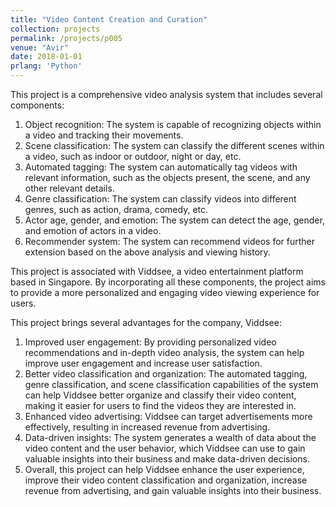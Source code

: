 ```yaml
---
title: "Video Content Creation and Curation"
collection: projects
permalink: /projects/p005
venue: "Avir"
date: 2018-01-01
prlang: 'Python'
---
```


This project is a comprehensive video analysis system that includes several components:

1. Object recognition: The system is capable of recognizing objects within a video and tracking their movements.
2. Scene classification: The system can classify the different scenes within a video, such as indoor or outdoor, night or day, etc.
3. Automated tagging: The system can automatically tag videos with relevant information, such as the objects present, the scene, and any other relevant details.
4. Genre classification: The system can classify videos into different genres, such as action, drama, comedy, etc.
5. Actor age, gender, and emotion: The system can detect the age, gender, and emotion of actors in a video.
6. Recommender system: The system can recommend videos for further extension based on the above analysis and viewing history.

This project is associated with Viddsee, a video entertainment platform based in Singapore. By incorporating all these components, the project aims to provide a more personalized and engaging video viewing experience for users.

This project brings several advantages for the company, Viddsee:

1. Improved user engagement: By providing personalized video recommendations and in-depth video analysis, the system can help improve user engagement and increase user satisfaction.
2. Better video classification and organization: The automated tagging, genre classification, and scene classification capabilities of the system can help Viddsee better organize and classify their video content, making it easier for users to find the videos they are interested in.
3. Enhanced video advertising: Viddsee can target advertisements more effectively, resulting in increased revenue from advertising.
4. Data-driven insights: The system generates a wealth of data about the video content and the user behavior, which Viddsee can use to gain valuable insights into their business and make data-driven decisions.
5. Overall, this project can help Viddsee enhance the user experience, improve their video content classification and organization, increase revenue from advertising, and gain valuable insights into their business.
